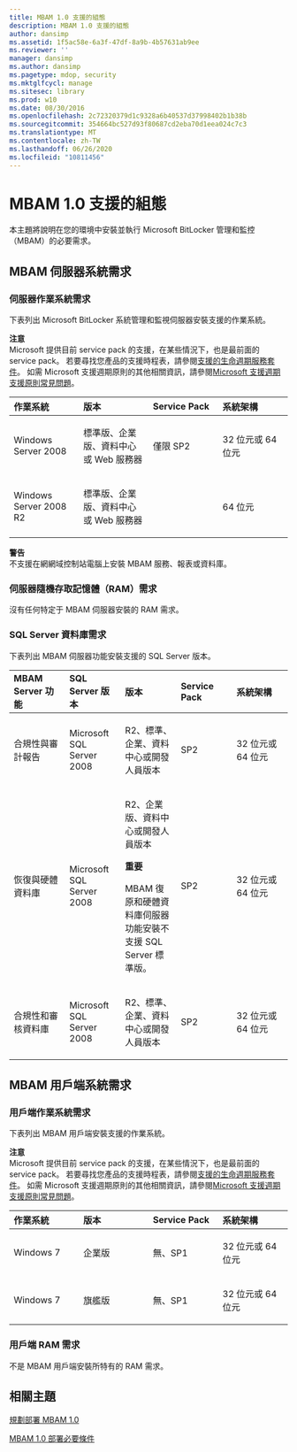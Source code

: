 ```yaml
---
title: MBAM 1.0 支援的組態
description: MBAM 1.0 支援的組態
author: dansimp
ms.assetid: 1f5ac58e-6a3f-47df-8a9b-4b57631ab9ee
ms.reviewer: ''
manager: dansimp
ms.author: dansimp
ms.pagetype: mdop, security
ms.mktglfcycl: manage
ms.sitesec: library
ms.prod: w10
ms.date: 08/30/2016
ms.openlocfilehash: 2c72320379d1c9328a6b40537d37998402b1b38b
ms.sourcegitcommit: 354664bc527d93f80687cd2eba70d1eea024c7c3
ms.translationtype: MT
ms.contentlocale: zh-TW
ms.lasthandoff: 06/26/2020
ms.locfileid: "10811456"
---
```

# MBAM 1.0 支援的組態


本主題將說明在您的環境中安裝並執行 Microsoft BitLocker 管理和監控（MBAM）的必要需求。

## <a href="" id="---------mbam-server-system-requirements"></a> MBAM 伺服器系統需求


### 伺服器作業系統需求

下表列出 Microsoft BitLocker 系統管理和監視伺服器安裝支援的作業系統。

**注意**  
Microsoft 提供目前 service pack 的支援，在某些情況下，也是最前面的 service pack。 若要尋找您產品的支援時程表，請參閱[支援的生命週期服務套件](https://go.microsoft.com/fwlink/p/?LinkId=31975)。 如需 Microsoft 支援週期原則的其他相關資訊，請參閱[Microsoft 支援週期支援原則常見問題](https://go.microsoft.com/fwlink/p/?LinkId=31976)。



<table>
<colgroup>
<col width="25%" />
<col width="25%" />
<col width="25%" />
<col width="25%" />
</colgroup>
<thead>
<tr class="header">
<th align="left">作業系統</th>
<th align="left">版本</th>
<th align="left">Service Pack</th>
<th align="left">系統架構</th>
</tr>
</thead>
<tbody>
<tr class="odd">
<td align="left"><p>Windows Server 2008</p></td>
<td align="left"><p>標準版、企業版、資料中心或 Web 服務器</p></td>
<td align="left"><p>僅限 SP2</p></td>
<td align="left"><p>32 位元或 64 位元</p></td>
</tr>
<tr class="even">
<td align="left"><p>Windows Server 2008 R2</p></td>
<td align="left"><p>標準版、企業版、資料中心或 Web 服務器</p></td>
<td align="left"></td>
<td align="left"><p>64 位元</p></td>
</tr>
</tbody>
</table>



**警告**  
不支援在網網域控制站電腦上安裝 MBAM 服務、報表或資料庫。



### <a href="" id="server-random-access-memory--ram--requirements-"></a>伺服器隨機存取記憶體（RAM）需求

沒有任何特定于 MBAM 伺服器安裝的 RAM 需求。

### <a href="" id="sql-server-database-requirements-"></a>SQL Server 資料庫需求

下表列出 MBAM 伺服器功能安裝支援的 SQL Server 版本。

<table>
<colgroup>
<col width="20%" />
<col width="20%" />
<col width="20%" />
<col width="20%" />
<col width="20%" />
</colgroup>
<thead>
<tr class="header">
<th align="left">MBAM Server 功能</th>
<th align="left">SQL Server 版本</th>
<th align="left">版本</th>
<th align="left">Service Pack</th>
<th align="left">系統架構</th>
</tr>
</thead>
<tbody>
<tr class="odd">
<td align="left"><p>合規性與審計報告</p></td>
<td align="left"><p>Microsoft SQL Server 2008 </p></td>
<td align="left"><p>R2、標準、企業、資料中心或開發人員版本</p></td>
<td align="left"><p>SP2</p></td>
<td align="left"><p>32 位元或 64 位元</p></td>
</tr>
<tr class="even">
<td align="left"><p>恢復與硬體資料庫</p></td>
<td align="left"><p>Microsoft SQL Server 2008 </p></td>
<td align="left"><p>R2、企業版、資料中心或開發人員版本</p>
<div class="alert">
<strong>重要</strong><br/><p>MBAM 復原和硬體資料庫伺服器功能安裝不支援 SQL Server 標準版。</p>
</div>
<div>

</div></td>
<td align="left"><p>SP2</p></td>
<td align="left"><p>32 位元或 64 位元</p></td>
</tr>
<tr class="odd">
<td align="left"><p>合規性和審核資料庫</p></td>
<td align="left"><p>Microsoft SQL Server 2008 </p></td>
<td align="left"><p>R2、標準、企業、資料中心或開發人員版本</p></td>
<td align="left"><p>SP2</p></td>
<td align="left"><p>32 位元或 64 位元</p></td>
</tr>
</tbody>
</table>



## <a href="" id="---------mbam-client-system-requirements"></a> MBAM 用戶端系統需求


### 用戶端作業系統需求

下表列出 MBAM 用戶端安裝支援的作業系統。

**注意**  
Microsoft 提供目前 service pack 的支援，在某些情況下，也是最前面的 service pack。 若要尋找您產品的支援時程表，請參閱[支援的生命週期服務套件](https://go.microsoft.com/fwlink/p/?LinkId=31975)。 如需 Microsoft 支援週期原則的其他相關資訊，請參閱[Microsoft 支援週期支援原則常見問題](https://go.microsoft.com/fwlink/p/?LinkId=31976)。



<table>
<colgroup>
<col width="25%" />
<col width="25%" />
<col width="25%" />
<col width="25%" />
</colgroup>
<thead>
<tr class="header">
<th align="left">作業系統</th>
<th align="left">版本</th>
<th align="left">Service Pack</th>
<th align="left">系統架構</th>
</tr>
</thead>
<tbody>
<tr class="odd">
<td align="left"><p>Windows 7</p></td>
<td align="left"><p>企業版</p></td>
<td align="left"><p>無、SP1</p></td>
<td align="left"><p>32 位元或 64 位元</p></td>
</tr>
<tr class="even">
<td align="left"><p>Windows 7</p></td>
<td align="left"><p>旗艦版</p></td>
<td align="left"><p>無、SP1</p></td>
<td align="left"><p>32 位元或 64 位元</p></td>
</tr>
</tbody>
</table>



### <a href="" id="client-ram-requirements-"></a>用戶端 RAM 需求

不是 MBAM 用戶端安裝所特有的 RAM 需求。

## 相關主題


[規劃部署 MBAM 1.0](planning-to-deploy-mbam-10.md)

[MBAM 1.0 部署必要條件](mbam-10-deployment-prerequisites.md)









